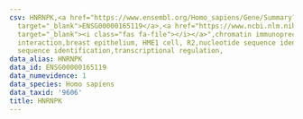 ```yaml
---
csv: HNRNPK,<a href="https://www.ensembl.org/Homo_sapiens/Gene/Summary?db=core;g=ENSG00000165119"
  target="_blank">ENSG00000165119</a>,<a href="https://www.ncbi.nlm.nih.gov/pubmed/22863008"
  target="_blank"><i class="fas fa-file"></i></a>",chromatin immunoprecipitation assay,direct
  interaction,breast epithelium, HME1 cell, R2,nucleotide sequence identification,nucleotide
  sequence identification,transcriptional regulation,
data_alias: HNRNPK
data_id: ENSG00000165119
data_numevidence: 1
data_species: Homo sapiens
data_taxid: '9606'
title: HNRNPK
---
```

